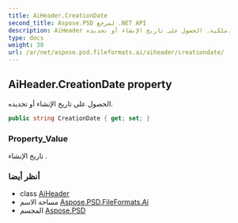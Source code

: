 ```yaml
---
title: AiHeader.CreationDate
second_title: Aspose.PSD لمرجع .NET API
description: AiHeader ملكية. الحصول على تاريخ الإنشاء أو تحديده.
type: docs
weight: 30
url: /ar/net/aspose.psd.fileformats.ai/aiheader/creationdate/
---
```

## AiHeader.CreationDate property

الحصول على تاريخ الإنشاء أو تحديده.

```csharp
public string CreationDate { get; set; }
```

### Property_Value

تاريخ الإنشاء .

### أنظر أيضا

* class [AiHeader](../)
* مساحة الاسم [Aspose.PSD.FileFormats.Ai](../../aiheader/)
* المجسم [Aspose.PSD](../../../)


